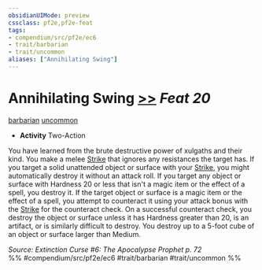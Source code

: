```yaml
---
obsidianUIMode: preview
cssclass: pf2e,pf2e-feat
tags:
- compendium/src/pf2e/ec6
- trait/barbarian
- trait/uncommon
aliases: ["Annihilating Swing"]
---
```

# Annihilating Swing  [>>](../../rules/core-rulebook/chapter-9-playing-the-game.md#Actions "Two-Action") *Feat 20*  
[barbarian](../../rules/traits/barbarian.md)  [uncommon](../../rules/traits/uncommon.md)  

- **Activity** Two-Action

You have learned from the brute destructive power of xulgaths and their kind. You make a melee [Strike](../../rules/actions/strike.md) that ignores any resistances the target has. If you target a solid unattended object or surface with your [Strike](../../rules/actions/strike.md), you might automatically destroy it without an attack roll. If you target any object or surface with Hardness 20 or less that isn't a magic item or the effect of a spell, you destroy it. If the target object or surface is a magic item or the effect of a spell, you attempt to counteract it using your attack bonus with the [Strike](../../rules/actions/strike.md) for the counteract check. On a successful counteract check, you destroy the object or surface unless it has Hardness greater than 20, is an artifact, or is similarly difficult to destroy. You destroy up to a 5-foot cube of an object or surface larger than Medium.

*Source: Extinction Curse #6: The Apocalypse Prophet p. 72*  
%% #compendium/src/pf2e/ec6 #trait/barbarian #trait/uncommon %%